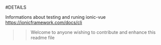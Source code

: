 #DETAILS

Informations about testing and runing ionic-vue https://ionicframework.com/docs/cli


>> Welcome to anyone wishing to contribute and enhance this readme file
